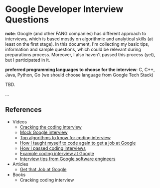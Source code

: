 Google Developer Interview Questions
====================================

**note**: Google (and other FANG companies) has different approach to interviews, which is based mostly on algorithmic and analytical skills (at least on the first stage). In this document, I'm collecting my basic tips, information and sample questions, which could be relevant during preparations process. Moreover, I also haven't passed this process (yet), but I participated in it.

**preferred programming languages to choose for the interview**: C, C++, Java, Python, Go (we should choose language from Google Tech Stack)

TBD.

...

References
----------
- Videos
  - [Cracking the coding interview](https://www.youtube.com/watch?v=JeT2tXqp4m0)
  - [Mock Google interview](https://www.youtube.com/watch?v=IWvbPIYQPFM)
  - [Top algorithms to know for coding interview](https://www.youtube.com/watch?v=PnnsDf3zEMw)
  - [How I taught myself to code again to get a job at Google](https://www.youtube.com/watch?v=YUZjoow6Zdk)
  - [How I passed coding interviews](https://www.youtube.com/watch?v=lDTKnzrX6qU)
  - [Example coding interview at Google](https://www.youtube.com/watch?v=XKu_SEDAykw)
  - [Interview tips from Google software engineers](https://www.youtube.com/watch?v=XOtrOSatBoY)
- Articles
  - [Get that Job at Google](http://steve-yegge.blogspot.com/2008/03/get-that-job-at-google.html)
- Books
  - Cracking coding interview
